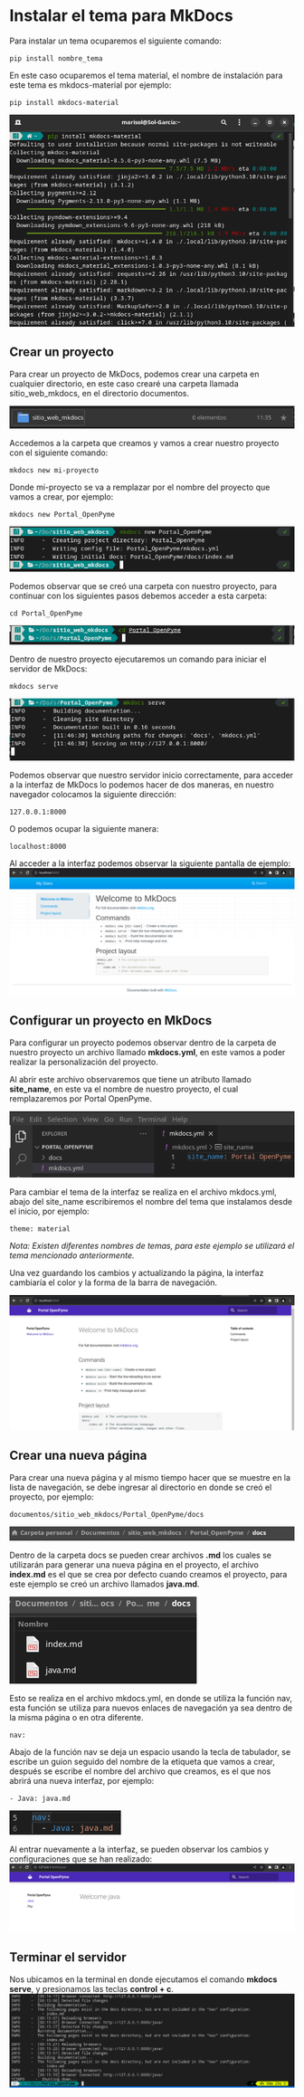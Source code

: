 # Instalar el tema para MkDocs

Para instalar un tema ocuparemos el siguiente comando:

    pip install nombre_tema

En este caso ocuparemos el tema material, el nombre de instalación para este tema es mkdocs-material por ejemplo: 

    pip install mkdocs-material

![InstalaciónMkdocs](../img/installMkdocs.jpg)

## **Crear un proyecto**

Para crear un proyecto de MkDocs, podemos crear una carpeta en cualquier directorio, en este caso crearé una carpeta llamada sitio_web_mkdocs, en el directorio documentos.

![Acceder a carpeta](../img/carpeta.png)


Accedemos a la carpeta que creamos y vamos a crear nuestro proyecto con el siguiente comando:

    mkdocs new mi-proyecto

Donde mi-proyecto se va a remplazar por el nombre del proyecto que vamos a crear, por ejemplo:

    mkdocs new Portal_OpenPyme

![Crear proyecto](../img/newPortal.png)

Podemos observar que se creó una carpeta con nuestro proyecto, para continuar con los siguientes pasos debemos acceder a esta carpeta:

    cd Portal_OpenPyme

![Acceder al proyecto](../img/cdPortal.png)    

Dentro de nuestro proyecto ejecutaremos un comando para iniciar el servidor de MkDocs:

    mkdocs serve

![Iniciar proyecto](../img/serve.png)

Podemos observar que nuestro servidor inicio correctamente, para acceder a la interfaz de MkDocs lo podemos hacer de dos maneras, en nuestro navegador colocamos la siguiente dirección:

    127.0.0.1:8000

O podemos ocupar la siguiente manera:

    localhost:8000

Al acceder a la interfaz podemos observar la siguiente pantalla de ejemplo:
![Welcome Mkdocs](../img/welcome.png)

## **Configurar un proyecto en MkDocs**

Para configurar un proyecto podemos observar dentro de la carpeta de nuestro proyecto un archivo llamado **mkdocs.yml**, en este vamos a poder realizar la personalización del proyecto.

Al abrir este archivo observaremos que tiene un atributo llamado **site_name**, en este va el nombre de nuestro proyecto, el cual remplazaremos por Portal OpenPyme.

![Nombre del proyecto](../img/pro_name.png)

Para cambiar el tema de la interfaz se realiza  en el archivo mkdocs.yml, abajo del site_name   escribiremos el nombre del tema que instalamos desde el inicio, por ejemplo:

    theme: material

*Nota: Existen diferentes nombres de temas, para este ejemplo se utilizará el tema mencionado anteriormente.*

Una vez guardando los cambios y actualizando la página, la interfaz cambiaría el color y la forma de la barra de navegación.

![Tema material](../img/tema.png)

## **Crear una nueva página**

Para crear una nueva página y al mismo tiempo hacer que se muestre en la lista de navegación, se debe ingresar al directorio en donde se creó el proyecto, por ejemplo:

    documentos/sitio_web_mkdocs/Portal_OpenPyme/docs

![Ruta nueva página](../img/rutaPage.png)

Dentro de la carpeta docs se pueden crear archivos **.md** los cuales se utilizarán para generar una nueva página en el proyecto, el archivo **index.md** es el que se crea por defecto cuando creamos el proyecto, para este ejemplo se creó un archivo llamados **java.md**.

![Ejemplo de archivos .md](../img/ejemplo.png)

Esto se realiza en el archivo mkdocs.yml, en donde se utiliza la función nav, esta función se utiliza para nuevos enlaces de navegación ya sea dentro de la misma página o en otra diferente.
```
nav:
```
Abajo de la función nav se deja un espacio usando la tecla de tabulador, se escribe un guion seguido del nombre de la etiqueta que vamos a crear, después se escribe el nombre del archivo que creamos, es el que nos abrirá una nueva interfaz, por ejemplo:
```
- Java: java.md
```
![ejemplo nav](../img/nav.png)

Al entrar nuevamente a la interfaz, se pueden observar los cambios y configuraciones que se han realizado:
![Nueva Interfaz](../img/interfaz.png)

## **Terminar el servidor**
Nos ubicamos en la terminal en donde ejecutamos el comando **mkdocs serve**, y presionamos  las teclas **control + c**.
![Terminar el server](../img/finServe.png)
